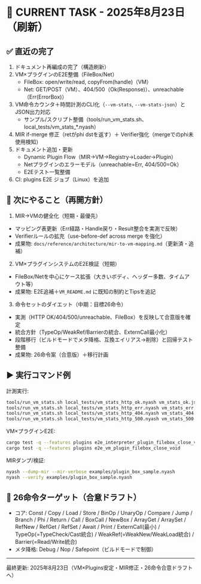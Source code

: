 # 🎯 CURRENT TASK - 2025年8月23日（刷新）

## ✅ 直近の完了
1. ドキュメント再編成の完了（構造刷新）
2. VM×プラグインのE2E整備（FileBox/Net）
   - FileBox: open/write/read, copyFrom(handle)（VM）
   - Net: GET/POST（VM）、404/500（Ok(Response)）、unreachable（Err(ErrorBox)）
3. VM命令カウンタ＋時間計測のCLI化（`--vm-stats`, `--vm-stats-json`）とJSON出力対応
   - サンプル/スクリプト整備（tools/run_vm_stats.sh、local_tests/vm_stats_*.nyash）
4. MIR if-merge 修正（retがphi dstを返す）＋ Verifier強化（mergeでのphi未使用検知）
5. ドキュメント追加・更新
   - Dynamic Plugin Flow（MIR→VM→Registry→Loader→Plugin）
   - Netプラグインのエラーモデル（unreachable=Err, 404/500=Ok）
   - E2Eテスト一覧整備
6. CI: plugins E2E ジョブ（Linux）を追加

## 🚧 次にやること（再開方針）

1) MIR→VMの健全化（短期・最優先）
- マッピング表更新（Err経路・Handle戻り・Result整合を実測で反映）
- Verifierルールの拡充（use-before-def across merge を強化）
- 成果物: `docs/reference/architecture/mir-to-vm-mapping.md`（更新済・追補）

2) VM×プラグインシステムのE2E検証（短期）
- FileBox/Netを中心にケース拡張（大きいボディ、ヘッダー多数、タイムアウト等）
- 成果物: E2E追補＋`VM_README.md` に既知の制約とTipsを追記

3) 命令セットのダイエット（中期：目標26命令）
- 実測（HTTP OK/404/500/unreachable、FileBox）を反映して合意版を確定
- 統合方針（TypeOp/WeakRef/Barrierの統合、ExternCall最小化）
- 段階移行（ビルドモードでメタ降格、互換エイリアス→削除）と回帰テスト整備
- 成果物: 26命令案（合意版）＋移行計画

## ▶ 実行コマンド例

計測実行:
```bash
tools/run_vm_stats.sh local_tests/vm_stats_http_ok.nyash vm_stats_ok.json
tools/run_vm_stats.sh local_tests/vm_stats_http_err.nyash vm_stats_err.json
tools/run_vm_stats.sh local_tests/vm_stats_http_404.nyash vm_stats_404.json
tools/run_vm_stats.sh local_tests/vm_stats_http_500.nyash vm_stats_500.json
```

VM×プラグインE2E:
```bash
cargo test -q --features plugins e2e_interpreter_plugin_filebox_close_void
cargo test -q --features plugins e2e_vm_plugin_filebox_close_void
```

MIRダンプ/検証:
```bash
nyash --dump-mir --mir-verbose examples/plugin_box_sample.nyash
nyash --verify examples/plugin_box_sample.nyash
```

## 🔭 26命令ターゲット（合意ドラフト）
- コア: Const / Copy / Load / Store / BinOp / UnaryOp / Compare / Jump / Branch / Phi / Return / Call / BoxCall / NewBox / ArrayGet / ArraySet / RefNew / RefGet / RefSet / Await / Print / ExternCall(最小) / TypeOp(=TypeCheck/Cast統合) / WeakRef(=WeakNew/WeakLoad統合) / Barrier(=Read/Write統合)
- メタ降格: Debug / Nop / Safepoint（ビルドモードで制御）

---
最終更新: 2025年8月23日（VM×Plugins安定・MIR修正・26命令合意ドラフトへ）
